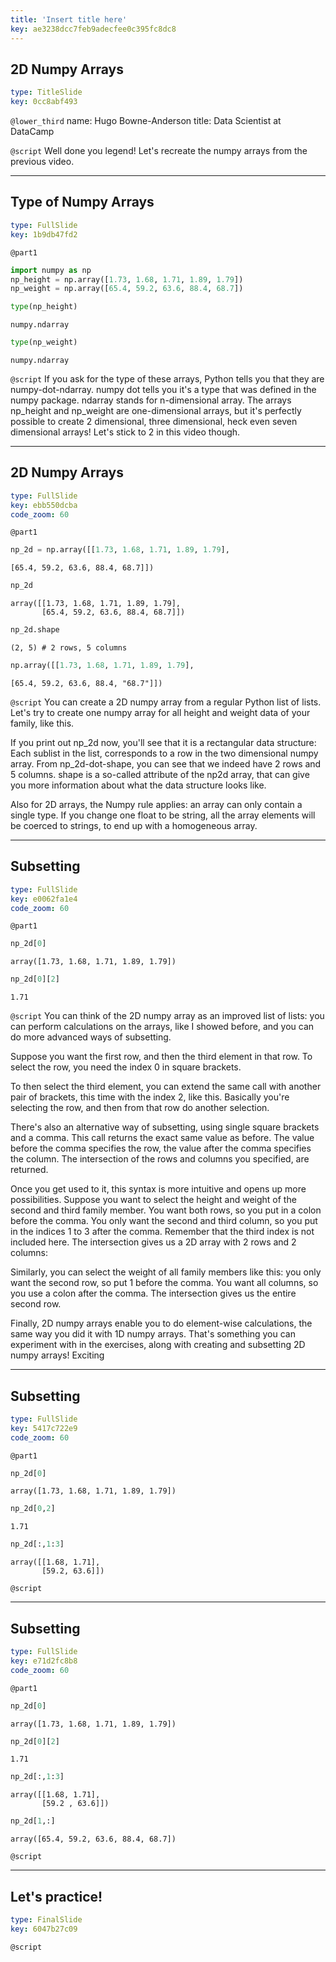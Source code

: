 ```yaml
---
title: 'Insert title here'
key: ae3238dcc7feb9adecfee0c395fc8dc8
---
```


## 2D Numpy Arrays

```yaml
type: TitleSlide
key: 0cc8abf493
```

`@lower_third`
name: Hugo Bowne-Anderson
title: Data Scientist at DataCamp

`@script`
Well done you legend! Let's recreate the numpy arrays from the previous video.



---

## Type of Numpy Arrays

```yaml
type: FullSlide
key: 1b9db47fd2
```

`@part1`
```py
import numpy as np
np_height = np.array([1.73, 1.68, 1.71, 1.89, 1.79])
np_weight = np.array([65.4, 59.2, 63.6, 88.4, 68.7])
```
```py
type(np_height)
```

```out
numpy.ndarray
```

```py
type(np_weight)
```

```out
numpy.ndarray
```

`@script`
If you ask for the type of these arrays, Python tells you that they are numpy-dot-ndarray. numpy dot tells you it's a type that was defined in the numpy package. ndarray stands for n-dimensional array. The arrays np_height and np_weight are one-dimensional arrays, but it's perfectly possible to create 2 dimensional, three dimensional, heck even seven dimensional arrays! Let's stick to 2 in this video though.



---

## 2D Numpy Arrays

```yaml
type: FullSlide
key: ebb550dcba
code_zoom: 60
```

`@part1`
```py
np_2d = np.array([[1.73, 1.68, 1.71, 1.89, 1.79],
```

```out
[65.4, 59.2, 63.6, 88.4, 68.7]])
```

```py
np_2d
```

```out
array([[1.73, 1.68, 1.71, 1.89, 1.79],
       [65.4, 59.2, 63.6, 88.4, 68.7]])
```

```py
np_2d.shape
```

```out
(2, 5) # 2 rows, 5 columns
```

```py
np.array([[1.73, 1.68, 1.71, 1.89, 1.79],
```

```out
[65.4, 59.2, 63.6, 88.4, "68.7"]])

```

`@script`
You can create a 2D numpy array from a regular Python list of lists. Let's try to create one numpy array for all height and weight data of your family, like this.

If you print out np_2d now, you'll see that it is a rectangular data structure: Each sublist in the list, corresponds to a row in the two dimensional numpy array. From np_2d-dot-shape, you can see that we indeed have 2 rows and 5 columns. shape is a so-called attribute of the np2d array, that can give you more information about what the data structure looks like.

Also for 2D arrays, the Numpy rule applies: an array can only contain a single type. If you change one float to be string, all the array elements will be coerced to strings, to end up with a homogeneous array.



---

## Subsetting

```yaml
type: FullSlide
key: e0062fa1e4
code_zoom: 60
```

`@part1`
```py
np_2d[0]
```

```out
array([1.73, 1.68, 1.71, 1.89, 1.79])
```

```py
np_2d[0][2]
```

```out
1.71
```

`@script`
You can think of the 2D numpy array as an improved list of lists: you can perform calculations on the arrays, like I showed before, and you can do more advanced ways of subsetting.

Suppose you want the first row, and then the third element in that row. To select the row, you need the index 0 in square brackets.

To then select the third element, you can extend the same call with another pair of brackets, this time with the index 2, like this. Basically you're selecting the row, and then from that row do another selection.

There's also an alternative way of subsetting, using single square brackets and a comma. This call returns the exact same value as before. The value before the comma specifies the row, the value after the comma specifies the column. The intersection of the rows and columns you specified, are returned.

Once you get used to it, this syntax is more intuitive and opens up more possibilities. Suppose you want to select the height and weight of the second and third family member. You want both rows, so you put in a colon before the comma. You only want the second and third column, so you put in the indices 1 to 3 after the comma. Remember that the third index is not included here. The intersection gives us a 2D array with 2 rows and 2 columns:

Similarly, you can select the weight of all family members like this: you only want the second row, so put 1 before the comma. You want all columns, so you use a colon after the comma. The intersection gives us the entire second row.

Finally, 2D numpy arrays enable you to do element-wise calculations, the same way you did it with 1D numpy arrays. That's something you can experiment with in the exercises, along with creating and subsetting 2D numpy arrays! Exciting

---

## Subsetting

```yaml
type: FullSlide
key: 5417c722e9
code_zoom: 60
```

`@part1`
```py
np_2d[0]
```

```out
array([1.73, 1.68, 1.71, 1.89, 1.79])
```

```py
np_2d[0,2]
```

```out
1.71
```

```py
np_2d[:,1:3]
```

```out
array([[1.68, 1.71],
       [59.2, 63.6]])
```

`@script`


---

## Subsetting

```yaml
type: FullSlide
key: e71d2fc8b8
code_zoom: 60
```

`@part1`
```py
np_2d[0]
```

```out
array([1.73, 1.68, 1.71, 1.89, 1.79])
```

```py
np_2d[0][2]
```

```out
1.71
```

```py
np_2d[:,1:3]
```

```out
array([[1.68, 1.71],
       [59.2 , 63.6]])
```

```py
np_2d[1,:]
```

```out
array([65.4, 59.2, 63.6, 88.4, 68.7])
```

`@script`


---

## Let's practice!

```yaml
type: FinalSlide
key: 6047b27c09
```

`@script`
